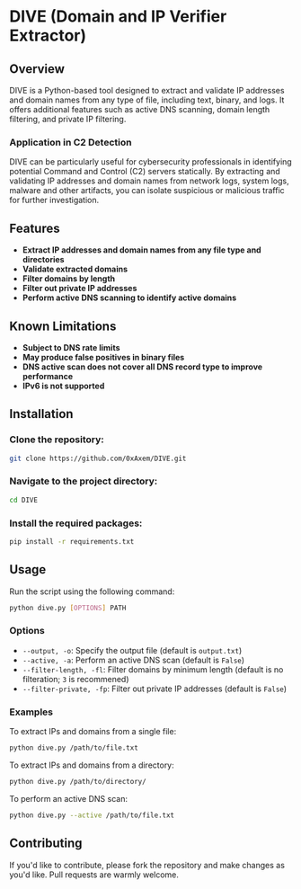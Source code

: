 # DIVE (Domain and IP Verifier Extractor)

## Overview
DIVE is a Python-based tool designed to extract and validate IP addresses and domain names from any type of file, including text, binary, and logs. It offers additional features such as active DNS scanning, domain length filtering, and private IP filtering.
### Application in C2 Detection
DIVE can be particularly useful for cybersecurity professionals in identifying potential Command and Control (C2) servers statically. By extracting and validating IP addresses and domain names from network logs, system logs, malware and other artifacts, you can isolate suspicious or malicious traffic for further investigation.

## Features

- **Extract IP addresses and domain names from any file type and directories**
- **Validate extracted domains**
- **Filter domains by length**
- **Filter out private IP addresses**
- **Perform active DNS scanning to identify active domains**
## Known Limitations
- **Subject to DNS rate limits**
- **May produce false positives in binary files**
- **DNS active scan does not cover all DNS record type to improve performance**
- **IPv6 is not supported**
## Installation

### Clone the repository:

```bash
git clone https://github.com/0xAxem/DIVE.git
```
### Navigate to the project directory:
```bash
cd DIVE
```
### Install the required packages:
```bash
pip install -r requirements.txt
```
## Usage
Run the script using the following command:
```bash
python dive.py [OPTIONS] PATH
```
### Options
- `--output, -o`: Specify the output file (default is `output.txt`)
- `--active, -a`: Perform an active DNS scan (default is `False`)
- `--filter-length, -fl`: Filter domains by minimum length (default is no filteration; `3` is recommened)
- `--filter-private, -fp`: Filter out private IP addresses (default is `False`)

### Examples
To extract IPs and domains from a single file:

```bash
python dive.py /path/to/file.txt
```

To extract IPs and domains from a directory:

```bash
python dive.py /path/to/directory/
```

To perform an active DNS scan:

```bash
python dive.py --active /path/to/file.txt
```

## Contributing
If you'd like to contribute, please fork the repository and make changes as you'd like. Pull requests are warmly welcome.
